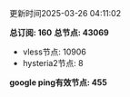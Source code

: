 更新时间2025-03-26 04:11:02

**总订阅: 160**
**总节点: 43069**
- vless节点: 10906
- hysteria2节点: 8

**google ping有效节点: 455**
